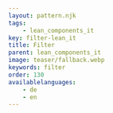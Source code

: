 ```yaml
---
layout: pattern.njk
tags: 
    - lean_components_it
key: filter-lean_it
title: Filter
parent: lean_components_it
image: teaser/fallback.webp
keywords: filter
order: 130
availablelanguages: 
    - de
    - en
---
```

